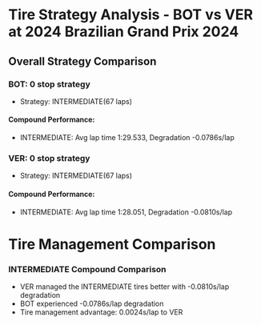 # Tire Strategy Analysis - BOT vs VER at 2024 Brazilian Grand Prix 2024

## Overall Strategy Comparison

### BOT: 0 stop strategy
* Strategy: INTERMEDIATE(67 laps)

#### Compound Performance:
* INTERMEDIATE: Avg lap time 1:29.533, Degradation -0.0786s/lap

### VER: 0 stop strategy
* Strategy: INTERMEDIATE(67 laps)

#### Compound Performance:
* INTERMEDIATE: Avg lap time 1:28.051, Degradation -0.0810s/lap

# Tire Management Comparison

### INTERMEDIATE Compound Comparison
* VER managed the INTERMEDIATE tires better with -0.0810s/lap degradation
* BOT experienced -0.0786s/lap degradation
* Tire management advantage: 0.0024s/lap to VER